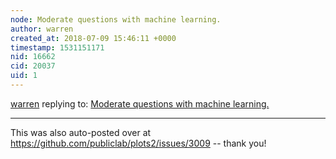 ```yaml
---
node: Moderate questions with machine learning.
author: warren
created_at: 2018-07-09 15:46:11 +0000
timestamp: 1531151171
nid: 16662
cid: 20037
uid: 1
---
```




[warren](../profile/warren) replying to: [Moderate questions with machine learning.](../notes/Aleksi12358/07-08-2018/moderate-questions-with-machine-learning)

----
This was also auto-posted over at https://github.com/publiclab/plots2/issues/3009 -- thank you!
